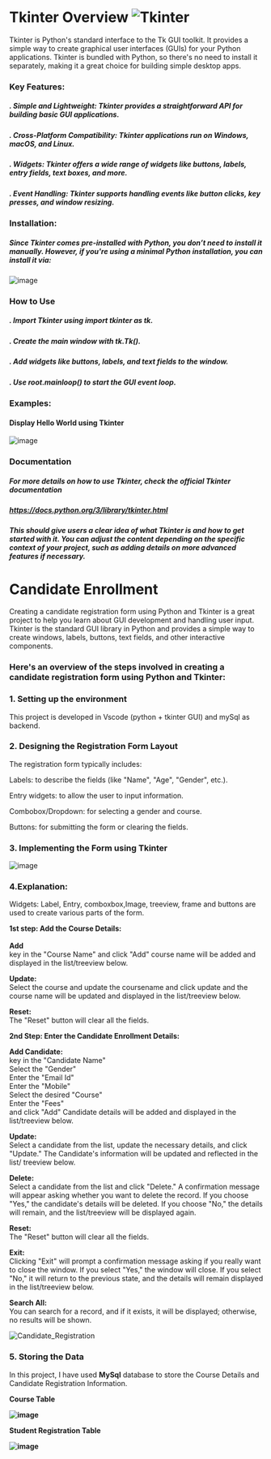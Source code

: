 # Tkinter Overview     ![Tkinter](https://github.com/user-attachments/assets/486b5a90-d5f3-472a-9a03-dbf80023003b)

Tkinter is Python's standard interface to the Tk GUI toolkit. It provides a simple way to create graphical user interfaces (GUIs) for your Python applications. 
Tkinter is bundled with Python, so there's no need to install it separately, making it a great choice for building simple desktop apps.

### Key Features:
##### . Simple and Lightweight: Tkinter provides a straightforward API for building basic GUI applications.
##### . Cross-Platform Compatibility: Tkinter applications run on Windows, macOS, and Linux.
##### . Widgets: Tkinter offers a wide range of widgets like buttons, labels, entry fields, text boxes, and more.
##### . Event Handling: Tkinter supports handling events like button clicks, key presses, and window resizing.

### Installation:
##### Since Tkinter comes pre-installed with Python, you don’t need to install it manually. However, if you're using a minimal Python installation, you can install it via:
![image](https://github.com/user-attachments/assets/72cd2464-f9ea-47bb-8db2-d8e3f07a7a08)

### How to Use
##### . Import Tkinter using import tkinter as tk.
##### . Create the main window with tk.Tk().
##### . Add widgets like buttons, labels, and text fields to the window.
##### . Use root.mainloop() to start the GUI event loop.

### Examples:
#### Display Hello World using Tkinter
![image](https://github.com/user-attachments/assets/be9e6585-6035-4f25-841b-f0a66a9e27a2)


### Documentation
##### For more details on how to use Tkinter, check the official Tkinter documentation 

##### https://docs.python.org/3/library/tkinter.html

##### This should give users a clear idea of what Tkinter is and how to get started with it. You can adjust the content depending on the specific context of your project, such as adding details on more advanced features if necessary.

# Candidate Enrollment  

Creating a candidate registration form using Python and Tkinter is a great project to help you learn about GUI development and handling user input. Tkinter is the standard GUI library in Python and provides a simple way to create windows, labels, buttons, text fields, and other interactive components.

###  Here's an overview of the steps involved in creating a candidate registration form using Python and Tkinter:
### 1. Setting up the environment
  This project is developed in Vscode (python + tkinter GUI) and mySql as backend.

### 2. Designing the Registration Form Layout
  The registration form typically includes:

  Labels: to describe the fields (like "Name", "Age", "Gender", etc.).
  
  Entry widgets: to allow the user to input information.
  
  Combobox/Dropdown: for selecting a gender and course.
  
  Buttons: for submitting the form or clearing the fields.

### 3. Implementing the Form using Tkinter

![image](https://github.com/user-attachments/assets/bc9cc76e-4ef0-428e-b5c0-a45faffe6014)

### 4.Explanation:
 Widgets: Label, Entry, comboxbox,Image, treeview, frame and buttons are used to create various parts of the form. 
 
  <b> 1st step: Add the Course Details: </b><br/><br/>
    <b>Add</b> <br/>
          key in the "Course Name" and click "Add" course name will be added and displayed in the list/treeview below.
       
   <b>Update: </b><br/>
       Select the course and update the coursename and click update and the course name will be updated and displayed in the list/treeview below.<br/>
       
   <b>Reset: </b><br/>
       The "Reset" button will clear all the fields.
     
 <b>2nd Step: Enter the Candidate Enrollment Details:</b> <br/>

  <b>Add Candidate:</b> <br/>
          key in the "Candidate Name" <br/>
          Select the "Gender" <br/>
          Enter the "Email Id" <br/>
          Enter the "Mobile" <br/>
          Select the desired "Course" <br/>
          Enter the "Fees" <br/>
    and click "Add" Candidate details will be added and displayed in the list/treeview below.
       
   <b>Update: </b><br/>
       Select a candidate from the list, update the necessary details, and click "Update." The Candidate's information will be updated and reflected in the list/ 
       treeview below.<br/>

   <b>Delete: </b><br/>
       Select a candidate from the list and click "Delete." A confirmation message will appear asking whether you want to delete the record. If you choose "Yes," 
       the candidate's details will be deleted. If you choose "No," the details will remain, and the list/treeview will be displayed again.<br/>
       
   <b>Reset: </b><br/>
       The "Reset" button will clear all the fields.
       
   <b>Exit: </b><br/>
     Clicking "Exit" will prompt a confirmation message asking if you really want to close the window. If you select "Yes," the window will close. If you select 
    "No," it will return to the previous state, and the details will remain displayed in the list/treeview below.

  <b>Search All: </b><br/>
     You can search for a record, and if it exists, it will be displayed; otherwise, no results will be shown.
  
  ![Candidate_Registration](https://github.com/user-attachments/assets/32a540ff-d124-4ae6-87a5-1987011decc1)

  

 ### 5. Storing the Data
In this project, I have used **MySql** database to store the Course Details and Candidate Registration Information. <br/>

<b>Course Table<b>

![image](https://github.com/user-attachments/assets/66cb618c-81eb-479c-a257-34669f09321b)


<b>Student Registration Table </b><br/>

![image](https://github.com/user-attachments/assets/ec6593ed-fcfd-4512-b9ca-b5353a04fad6)



